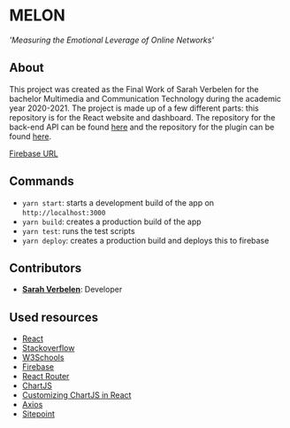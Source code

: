 # MELON
*'Measuring the Emotional Leverage of Online Networks'*

## About
This project was created as the Final Work of Sarah Verbelen for the bachelor Multimedia and Communication Technology during the academic year 2020-2021.
The project is made up of a few different parts: this repository is for the React website and dashboard. The repository for the back-end API can be found [here](https://github.com/sarahverbelen/melon-api) and the repository for the plugin can be found [here](https://github.com/sarahverbelen/melon-plugin).

[Firebase URL](https://melon-6ca42.web.app/)
## Commands
* `yarn start`: starts a development build of the app on `http://localhost:3000`
* `yarn build`: creates a production build of the app
* `yarn test`: runs the test scripts
* `yarn deploy`: creates a production build and deploys this to firebase

## Contributors
* [**Sarah Verbelen**](sarah.verbelen@student.ehb.be): Developer 

## Used resources
* [React](https://reactjs.org/)
* [Stackoverflow](https://stackoverflow.com/)
* [W3Schools](https://www.w3schools.com/)
* [Firebase](https://firebase.google.com/)
* [React Router](https://reactrouter.com/)
* [ChartJS](https://www.chartjs.org/docs/latest/)
* [Customizing ChartJS in React](https://blog.bitsrc.io/customizing-chart-js-in-react-2199fa81530a)
* [Axios](https://github.com/axios/axios)
* [Sitepoint](https://www.sitepoint.com/)